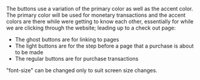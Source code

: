 The buttons use a variation of the primary color as well as the accent color. The primary color will be used for monetary transactions and the accent colors are there while were getting to know each other, essentially for while we are clicking through the website; leading up to a check out page:

- The ghost buttons are for linking to pages
- The light buttons are for the step before a page that a purchase is about to be made
- The regular buttons are for purchase transactions

"font-size" can be changed only to suit screen size changes.
